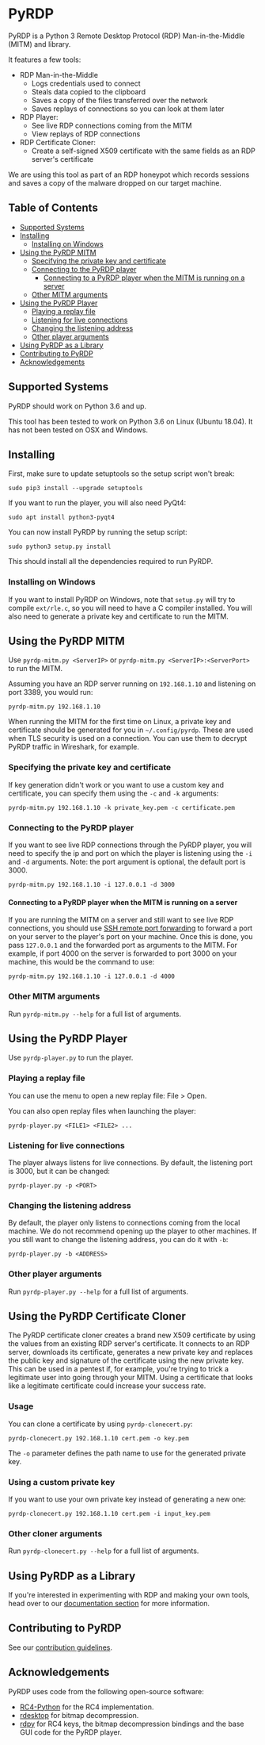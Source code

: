 # PyRDP
PyRDP is a Python 3 Remote Desktop Protocol (RDP) Man-in-the-Middle (MITM) and library.

It features a few tools:
- RDP Man-in-the-Middle
    - Logs credentials used to connect
    - Steals data copied to the clipboard
    - Saves a copy of the files transferred over the network
    - Saves replays of connections so you can look at them later
- RDP Player:
    - See live RDP connections coming from the MITM
    - View replays of RDP connections
- RDP Certificate Cloner:
    - Create a self-signed X509 certificate with the same fields as an RDP server's certificate

We are using this tool as part of an RDP honeypot which records sessions and saves a copy of the malware dropped on our
target machine.

## Table of Contents
- [Supported Systems](#supported-systems)
- [Installing](#installing)
    * [Installing on Windows](#installing-on-windows)
- [Using the PyRDP MITM](#using-the-pyrdp-mitm)
    * [Specifying the private key and certificate](#specifying-the-private-key-and-certificate)
    * [Connecting to the PyRDP player](#connecting-to-the-pyrdp-player)
        + [Connecting to a PyRDP player when the MITM is running on a server](#connecting-to-a-pyrdp-player-when-the-mitm-is-running-on-a-server)
    * [Other MITM arguments](#other-mitm-arguments)
- [Using the PyRDP Player](#using-the-pyrdp-player)
    * [Playing a replay file](#playing-a-replay-file)
    * [Listening for live connections](#listening-for-live-connections)
    * [Changing the listening address](#changing-the-listening-address)
    * [Other player arguments](#other-player-arguments)
- [Using PyRDP as a Library](#using-pyrdp-as-a-library)
- [Contributing to PyRDP](#contributing-to-pyrdp)
- [Acknowledgements](#acknowledgements)

## Supported Systems
PyRDP should work on Python 3.6 and up.

This tool has been tested to work on Python 3.6 on Linux (Ubuntu 18.04). It has not been tested on OSX and Windows.

## Installing
First, make sure to update setuptools so the setup script won't break:

```
sudo pip3 install --upgrade setuptools
```

If you want to run the player, you will also need PyQt4:

```
sudo apt install python3-pyqt4
```

You can now install PyRDP by running the setup script:

```
sudo python3 setup.py install
```

This should install all the dependencies required to run PyRDP.

### Installing on Windows
If you want to install PyRDP on Windows, note that `setup.py` will try to compile `ext/rle.c`, so you will need to have
a C compiler installed. You will also need to generate a private key and certificate to run the MITM.

## Using the PyRDP MITM
Use `pyrdp-mitm.py <ServerIP>` or `pyrdp-mitm.py <ServerIP>:<ServerPort>` to run the MITM.

Assuming you have an RDP server running on `192.168.1.10` and listening on port 3389, you would run:

```
pyrdp-mitm.py 192.168.1.10
```

When running the MITM for the first time on Linux, a private key and certificate should be generated for you in `~/.config/pyrdp`.
These are used when TLS security is used on a connection. You can use them to decrypt PyRDP traffic in Wireshark, for
example.

### Specifying the private key and certificate
If key generation didn't work or you want to use a custom key and certificate, you can specify them using the
`-c` and `-k` arguments:

```
pyrdp-mitm.py 192.168.1.10 -k private_key.pem -c certificate.pem
``` 

### Connecting to the PyRDP player
If you want to see live RDP connections through the PyRDP player, you will need to specify the ip and port on which the
player is listening using the `-i` and `-d` arguments. Note: the port argument is optional, the default port is 3000.

```
pyrdp-mitm.py 192.168.1.10 -i 127.0.0.1 -d 3000
```

#### Connecting to a PyRDP player when the MITM is running on a server
If you are running the MITM on a server and still want to see live RDP connections, you should use
[SSH remote port forwarding](https://www.booleanworld.com/guide-ssh-port-forwarding-tunnelling/)
to forward a port on your server to the player's port on your machine. Once this is done, you pass `127.0.0.1` and the forwarded
port as arguments to the MITM. For example, if port 4000 on the server is forwarded to port 3000 on your machine, this would
be the command to use:

```
pyrdp-mitm.py 192.168.1.10 -i 127.0.0.1 -d 4000
```

### Other MITM arguments
Run `pyrdp-mitm.py --help` for a full list of arguments.

## Using the PyRDP Player
Use `pyrdp-player.py` to run the player.

### Playing a replay file
You can use the menu to open a new replay file: File > Open.

You can also open replay files when launching the player:

```
pyrdp-player.py <FILE1> <FILE2> ...
```

### Listening for live connections
The player always listens for live connections. By default, the listening port is 3000, but it can be changed:

```
pyrdp-player.py -p <PORT>
``` 

### Changing the listening address
By default, the player only listens to connections coming from the local machine. We do not recommend opening up the player
to other machines. If you still want to change the listening address, you can do it with `-b`:

```
pyrdp-player.py -b <ADDRESS>
```

### Other player arguments
Run `pyrdp-player.py --help` for a full list of arguments.

## Using the PyRDP Certificate Cloner
The PyRDP certificate cloner creates a brand new X509 certificate by using the values from an existing RDP server's
certificate. It connects to an RDP server, downloads its certificate, generates a new private key and replaces the
public key and signature of the certificate using the new private key. This can be used in a pentest if, for example,
you're trying to trick a legitimate user into going through your MITM. Using a certificate that looks like a legitimate
certificate could increase your success rate.

### Usage
You can clone a certificate by using `pyrdp-clonecert.py`:

```
pyrdp-clonecert.py 192.168.1.10 cert.pem -o key.pem
```

The `-o` parameter defines the path name to use for the generated private key.

### Using a custom private key
If you want to use your own private key instead of generating a new one:

```
pyrdp-clonecert.py 192.168.1.10 cert.pem -i input_key.pem
```

### Other cloner arguments
Run `pyrdp-clonecert.py --help` for a full list of arguments.

## Using PyRDP as a Library
If you're interested in experimenting with RDP and making your own tools, head over to our
[documentation section](docs/README.md) for more information.

## Contributing to PyRDP
See our [contribution guidelines](CONTRIBUTING.md).

## Acknowledgements
PyRDP uses code from the following open-source software:

- [RC4-Python](https://github.com/bozhu/RC4-Python) for the RC4 implementation.
- [rdesktop](https://github.com/rdesktop/rdesktop) for bitmap decompression.
- [rdpy](https://github.com/citronneur/rdpy) for RC4 keys, the bitmap decompression bindings and the base GUI code for
the PyRDP player.